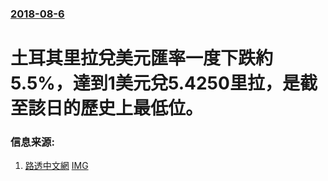 ### [2018-08-6](/news/2018/08/6/index.md)

##### 
# 土耳其里拉兌美元匯率一度下跌約5.5%，達到1美元兌5.4250里拉，是截至該日的歷史上最低位。 




### 信息来源:

1. [路透中文網](https://cn.reuters.com/article/turkey-lira-hit-record-low-us-0807-idCNKBS1KS011) [IMG](https://s4.reutersmedia.net/resources/r/?m=02&d=20180807&t=2&i=1290938666&w=1200&r=LYNXMPEE7600V)
